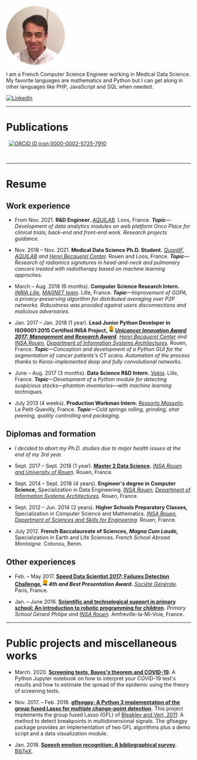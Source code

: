 <img alt="Portrait" src="photo_cv_rond_20180922.png" height="160">

I am a French Computer Science Engineer working in Medical Data Science.
My favorite languages are mathematics and Python but I can get along in other languages like PHP, JavaScript and SQL when needed.

[<img alt="LinkedIn" src="https://upload.wikimedia.org/wikipedia/commons/thumb/c/ca/LinkedIn_logo_initials.png/768px-LinkedIn_logo_initials.png" height="16">](https://www.linkedin.com/in/alexandre-huat/)


----

# Publications

<a
id="cy-effective-orcid-url"
class="underline"
 href="https://orcid.org/0000-0002-5725-7910"
 target="orcid.widget"
 rel="me noopener noreferrer"
 style="vertical-align: top">
 <img
    src="https://orcid.org/sites/default/files/images/orcid_16x16.png"
    style="width: 1em; margin-inline-start: 0.5em"
    alt="ORCID iD icon"/>
  0000-0002-5725-7910
</a>

<div>
<script src="https://bibbase.org/show?bib=https%3A%2F%2Fraw.githubusercontent.com%2Falexandrehuat%2Falexandrehuat.github.io%2Fmaster%2Fmy_publications.bib&jsonp=1"></script>
</div>
<br>

----

# Resume

## Work experience

* From Nov. 2021. **R&D Engineer.** *[AQUILAB](https://www.aquilab.com/).* Loos, France. *__Topic__—Development of data analytics modules on web platform Onco Place for clinical trials; back-end and front-end work. Research projects guidance.*

* Nov. 2018 – Nov. 2021. **Medical Data Science Ph.D. Student.** *[QuantIF](http://www.litislab.fr/equipe/quantif/), [AQUILAB](https://www.aquilab.com/) and [Henri Becquerel Center](https://www.becquerel.fr/la-recherche/recherche-fondamentale/).* Rouen and Loos, France. *__Topic__—Research of radiomics signatures in head-and-neck and pulmonary cancers treated with radiotherapy based on machine learning approches.*

* March – Aug. 2018 (6 months).  **Computer Science Research Intern.** *[INRIA Lille](https://www.inria.fr/centre/lille), [MAGNET team](https://team.inria.fr/magnet).* Lille, France. *__Topic__—Improvement of GOPA, a privacy-preserving algorithm for distributed averaging over P2P networks. Robustness was provided against users disconnections and malicious adversaries.*

* Jan. 2017 – Jan. 2018 (1 year). **Lead Junior Python Developer in ISO9001:2015 Certified INSA Project,** <img alt="Award" src="images/award-medal.png" height="18"> **_[Unicancer Innovation Award 2017: Management and Research Award](http://www.unicancer.fr/actualites/groupe/prix-unicancer-innovation-2017-les-centres-reinventent-cancerologie-pour-les-patients#bodycomp)._** *[Henri Becquerel Center](http://www.becquerel.fr/) and [INSA Rouen](https://www.insa-rouen.fr), [Department of Information Systems Architectures](http://asi.insa-rouen.fr/?language=en).* Rouen, France. *__Topic__—Conception and development of a Python GUI for the segmentation of cancer patients's CT scans. Automation of the process thanks to Keras-implemented deep and fully convolutional networks.*

* June – Aug. 2017 (3 months). **Data Science R&D Intern.** *[Vekia](http://www.vekia.co.uk).* Lille, France. *__Topic__—Development of a Python module for detecting suspicious stocks—phantom inventories—with machine learning techniques.*

* July 2013 (4 weeks). **Production Workman Intern.** *[Ressorts Masselin](http://www.masselin.com/fr/).* Le Petit-Quevilly, France. _**Topic**—Cold springs rolling, grinding, shot peening, quality controlling and packaging._

## Diplomas and formation

* *I decided to abort my Ph.D. studies due to major health issues at the end of my 3rd year.*

* Sept. 2017 – Sept. 2018 (1 year). **[Master 2 Data Science](http://mastersid.univ-rouen.fr/en/sd.php).** *[INSA Rouen and University of Rouen](http://www.univ-rouen.fr).* Rouen, France.

* Sept. 2014 – Sept. 2018 (4 years). **Engineer's degree in Computer Science,** Specialization in Data Engineering. *[INSA Rouen](https://www.insa-rouen.fr), [Department of Information Systems Architectures](http://asi.insa-rouen.fr/?language=en).* Rouen, France.

* Sept. 2012 – Jun. 2014 (2 years). **Higher Schools Preparatory Classes,** Specialization in Computer Science and Mathematics. *[INSA Rouen](https://www.insa-rouen.fr), [Department of Sciences and Skills for Engineering](http://asi.insa-rouen.fr/?language=en).* Rouen, France.

* July 2012. **French Baccalaureate of Sciences,** **_Magna Cum Laude,_** Specialization in Earth and Life Sciences. *French School Abroad Montaigne.* Cotonou, Benin.

## Other experiences

* Feb. – May 2017. **[Speed Data Scientist 2017: Failures Detection Challenge](http://speed-data-scientist.bemyapp.com), _<img alt="Award" src="images/award-medal.png" height="18"> 4th and Best Presentation Award_.** *[Société Générale](https://www.societegenerale.fr).* Paris, France.

* Jan. – June 2016. **[Scientific and technological support in primary school: An introduction to robotic programming for children](https://www.dropbox.com/s/s3966fsgtphrx1s/ASTEP2016_AlexandreHuat_Rapport.pdf?dl=0).** *Primary School Gérard Philipe and [INSA Rouen](https://www.insa-rouen.fr).* Amfreville-la-Mi-Voie, France.

----

# Public projects and miscellaneous works

* March. 2020. **[Screening tests, Bayes's theorem and COVID-19](https://gist.github.com/alexandrehuat/f0c7854e911847ef74e79b60cbd9747c).** A Python Jupyter notebook on how to interpret your COVID-19 test's results and how to estimate the spread of the epidemic using the theory of screening tests.

* Nov. 2017. – Feb. 2018. **[gflsegpy: A Python 3 implementation of the group fused Lasso for multiple change-point detection](https://github.com/alexandrehuat/gflsegpy).** This project implements the group fused Lasso (GFL) of [Bleakley and Vert, 2011](https://arxiv.org/abs/1106.4199): A method to detect breakpoints in multidimensional signals. The gflsegpy package provides an implementation of two GFL algorithms plus a demo script and a data visualization module.

* Jan. 2018. **[Speech emotion recognition: A bibliographical survey](SER_Survey_elsarticle.pdf).** [BibTeX](SER_Survey_cite_this.bib).

